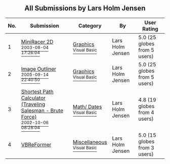 ﻿<div align="center">

## All Submissions by Lars Holm Jensen

</div>

No.  | Submission | Category | By   | User Rating
---- | ---------- | -------- | ---- | -----------
1 | [MiniRacer 2D<br /><sup>2003-08-04 17:26:04</sup>](https://github.com/Planet-Source-Code/lars-holm-jensen-miniracer-2d__1-47399) | [Graphics<br /><sup>Visual Basic</sup>](../ByCategory/graphics__1-46.md) | Lars Holm Jensen | 5.0 (25 globes from 5 users)
2 | [Image Outliner<br /><sup>2005-09-14 22:40:50</sup>](https://github.com/Planet-Source-Code/lars-holm-jensen-image-outliner__1-63172) | [Graphics<br /><sup>Visual Basic</sup>](../ByCategory/graphics__1-46.md) | Lars Holm Jensen | 5.0 (25 globes from 5 users)
3 | [Shortest Path Calculator \(Traveling Salesman \- Brute Force\)<br /><sup>2002-10-06 08:28:04</sup>](https://github.com/Planet-Source-Code/lars-holm-jensen-shortest-path-calculator-traveling-salesman-brute-force__1-39586) | [Math/ Dates<br /><sup>Visual Basic</sup>](../ByCategory/math-dates__1-37.md) | Lars Holm Jensen | 4.8 (19 globes from 4 users)
4 | [VBReFormer<br />](https://github.com/Planet-Source-Code/lars-holm-jensen-vbreformer__1-50075) | [Miscellaneous<br /><sup>Visual Basic</sup>](../ByCategory/miscellaneous__1-1.md) | Lars Holm Jensen | 5.0 (15 globes from 3 users)
